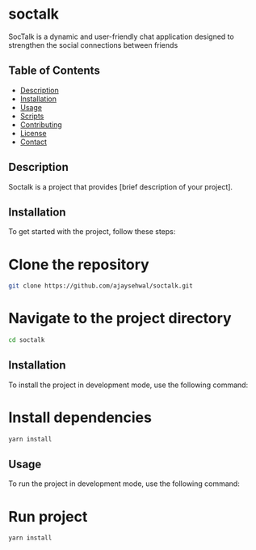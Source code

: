 # soctalk
SocTalk is a dynamic and user-friendly chat application designed to strengthen the social connections between friends

## Table of Contents

- [Description](#description)
- [Installation](#installation)
- [Usage](#usage)
- [Scripts](#scripts)
- [Contributing](#contributing)
- [License](#license)
- [Contact](#contact)

## Description

Soctalk is a project that provides [brief description of your project].

## Installation

To get started with the project, follow these steps:
# Clone the repository
```bash
git clone https://github.com/ajaysehwal/soctalk.git
```
# Navigate to the project directory
```bash
cd soctalk
```
## Installation
To install the project in development mode, use the following command:
# Install dependencies
```bash
yarn install
```
## Usage
To run the project in development mode, use the following command:
#  Run project
```bash
yarn install
```

